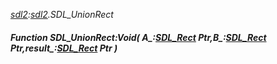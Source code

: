 _[sdl2](../../modules/sdl2/sdl2-module.md):[sdl2](../../modules/sdl2/sdl2-module.md).SDL\_UnionRect_
##### Function SDL\_UnionRect:Void( A_:[SDL_Rect](../../modules/sdl2/sdl2-sdl_rect.md) Ptr,B_:[SDL_Rect](../../modules/sdl2/sdl2-sdl_rect.md) Ptr,result_:[SDL_Rect](../../modules/sdl2/sdl2-sdl_rect.md) Ptr )
